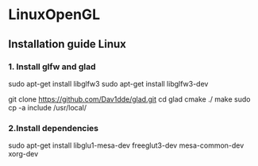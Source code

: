 # LinuxOpenGL

## Installation guide Linux

### 1. Install glfw and glad
sudo apt-get install libglfw3
sudo apt-get install libglfw3-dev

git clone https://github.com/Dav1dde/glad.git
cd glad
cmake ./
make
sudo cp -a include /usr/local/

### 2.Install dependencies
sudo apt-get install libglu1-mesa-dev freeglut3-dev mesa-common-dev xorg-dev